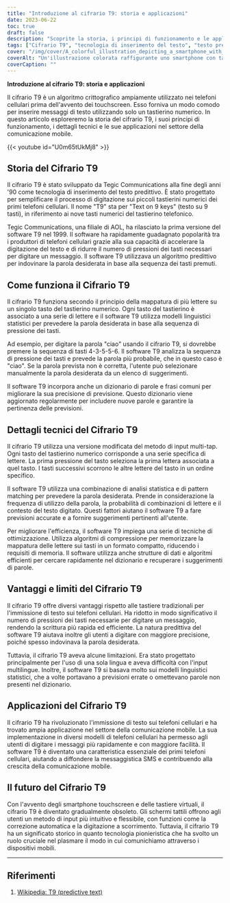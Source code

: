 ```yaml
---
title: "Introduzione al cifrario T9: storia e applicazioni"
date: 2023-06-22
toc: true
draft: false
description: "Scoprite la storia, i principi di funzionamento e le applicazioni del cifrario T9, un'innovativa tecnologia di inserimento del testo predittivo utilizzata nei primi telefoni cellulari."
tags: ["Cifrario T9", "tecnologia di inserimento del testo", "testo predittivo", "telefoni cellulari", "tastierino numerico", "Comunicazioni Tegic", "ingresso multi-tap", "modelli linguistici statistici", "comunicazione mobile", "Messaggistica SMS", "smartphone touchscreen", "tastiere virtuali", "storia del T9", "Software T9", "digitazione su tastierini numerici", "previsione delle parole", "suggerimenti di parole", "efficienza nell'inserimento del testo", "migliorare la velocità di battitura", "ridurre la pressione dei tasti", "algoritmo di previsione linguistica", "tecnologia dei primi telefoni cellulari", "evoluzione dell'immissione di testo", "comunicazione con i dispositivi mobili", "importanza del cifrario T9", "rivoluzione dell'inserimento del testo", "usabilità del telefono cellulare", "Algoritmo predittivo T9", "Dizionario T9", "accuratezza del testo predittivo"]
cover: "/img/cover/A_colorful_illustration_depicting_a_smartphone_with_a_number.png"
coverAlt: "Un'illustrazione colorata raffigurante uno smartphone con tastierino numerico e bolle di testo, che simboleggia l'impatto del cifrario T9 sulla comunicazione mobile."
coverCaption: ""
---
```


**Introduzione al cifrario T9: storia e applicazioni**

Il cifrario T9 è un algoritmo crittografico ampiamente utilizzato nei telefoni cellulari prima dell'avvento dei touchscreen. Esso forniva un modo comodo per inserire messaggi di testo utilizzando solo un tastierino numerico. In questo articolo esploreremo la storia del cifrario T9, i suoi principi di funzionamento, i dettagli tecnici e le sue applicazioni nel settore della comunicazione mobile.

{{< youtube id="U0m65tUkMj8" >}}

## Storia del Cifrario T9

Il cifrario T9 è stato sviluppato da Tegic Communications alla fine degli anni '90 come tecnologia di inserimento del testo predittivo. È stato progettato per semplificare il processo di digitazione sui piccoli tastierini numerici dei primi telefoni cellulari. Il nome "T9" sta per "Text on 9 keys" (testo su 9 tasti), in riferimento ai nove tasti numerici del tastierino telefonico.

Tegic Communications, una filiale di AOL, ha rilasciato la prima versione del software T9 nel 1999. Il software ha rapidamente guadagnato popolarità tra i produttori di telefoni cellulari grazie alla sua capacità di accelerare la digitazione del testo e di ridurre il numero di pressioni dei tasti necessari per digitare un messaggio. Il software T9 utilizzava un algoritmo predittivo per indovinare la parola desiderata in base alla sequenza dei tasti premuti.

## Come funziona il Cifrario T9

Il cifrario T9 funziona secondo il principio della mappatura di più lettere su un singolo tasto del tastierino numerico. Ogni tasto del tastierino è associato a una serie di lettere e il software T9 utilizza modelli linguistici statistici per prevedere la parola desiderata in base alla sequenza di pressione dei tasti.

Ad esempio, per digitare la parola "ciao" usando il cifrario T9, si dovrebbe premere la sequenza di tasti 4-3-5-5-6. Il software T9 analizza la sequenza di pressione dei tasti e prevede la parola più probabile, che in questo caso è "ciao". Se la parola prevista non è corretta, l'utente può selezionare manualmente la parola desiderata da un elenco di suggerimenti.

Il software T9 incorpora anche un dizionario di parole e frasi comuni per migliorare la sua precisione di previsione. Questo dizionario viene aggiornato regolarmente per includere nuove parole e garantire la pertinenza delle previsioni.

## Dettagli tecnici del Cifrario T9

Il cifrario T9 utilizza una versione modificata del metodo di input multi-tap. Ogni tasto del tastierino numerico corrisponde a una serie specifica di lettere. La prima pressione del tasto seleziona la prima lettera associata a quel tasto. I tasti successivi scorrono le altre lettere del tasto in un ordine specifico.

Il software T9 utilizza una combinazione di analisi statistica e di pattern matching per prevedere la parola desiderata. Prende in considerazione la frequenza di utilizzo della parola, la probabilità di combinazioni di lettere e il contesto del testo digitato. Questi fattori aiutano il software T9 a fare previsioni accurate e a fornire suggerimenti pertinenti all'utente.

Per migliorare l'efficienza, il software T9 impiega una serie di tecniche di ottimizzazione. Utilizza algoritmi di compressione per memorizzare la mappatura delle lettere sui tasti in un formato compatto, riducendo i requisiti di memoria. Il software utilizza anche strutture di dati e algoritmi efficienti per cercare rapidamente nel dizionario e recuperare i suggerimenti di parole.

## Vantaggi e limiti del Cifrario T9

Il cifrario T9 offre diversi vantaggi rispetto alle tastiere tradizionali per l'immissione di testo sui telefoni cellulari. Ha ridotto in modo significativo il numero di pressioni dei tasti necessarie per digitare un messaggio, rendendo la scrittura più rapida ed efficiente. La natura predittiva del software T9 aiutava inoltre gli utenti a digitare con maggiore precisione, poiché spesso indovinava la parola desiderata.

Tuttavia, il cifrario T9 aveva alcune limitazioni. Era stato progettato principalmente per l'uso di una sola lingua e aveva difficoltà con l'input multilingue. Inoltre, il software T9 si basava molto sui modelli linguistici statistici, che a volte portavano a previsioni errate o omettevano parole non presenti nel dizionario.

## Applicazioni del Cifrario T9

Il cifrario T9 ha rivoluzionato l'immissione di testo sui telefoni cellulari e ha trovato ampia applicazione nel settore della comunicazione mobile. La sua implementazione in diversi modelli di telefoni cellulari ha permesso agli utenti di digitare i messaggi più rapidamente e con maggiore facilità. Il software T9 è diventato una caratteristica essenziale dei primi telefoni cellulari, aiutando a diffondere la messaggistica SMS e contribuendo alla crescita della comunicazione mobile.

## Il futuro del Cifrario T9

Con l'avvento degli smartphone touchscreen e delle tastiere virtuali, il cifrario T9 è diventato gradualmente obsoleto. Gli schermi tattili offrono agli utenti un metodo di input più intuitivo e flessibile, con funzioni come la correzione automatica e la digitazione a scorrimento. Tuttavia, il cifrario T9 ha un significato storico in quanto tecnologia pionieristica che ha svolto un ruolo cruciale nel plasmare il modo in cui comunichiamo attraverso i dispositivi mobili.

______

## Riferimenti

1. [Wikipedia: T9 (predictive text)](https://en.wikipedia.org/wiki/T9_(predictive_text))
